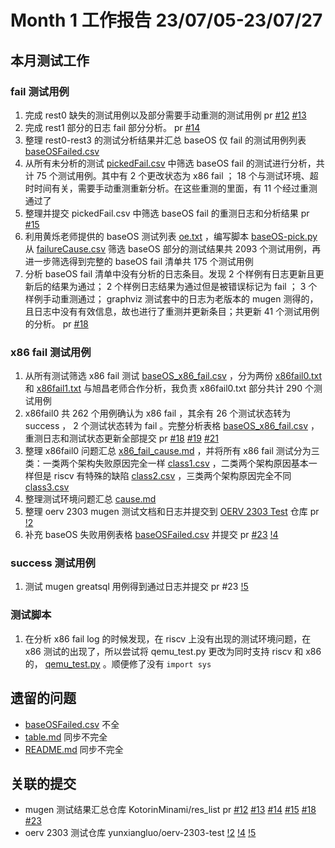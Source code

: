 # Month 1 工作报告 23/07/05-23/07/27

## 本月测试工作

### fail 测试用例

1. 完成 rest0 缺失的测试用例以及部分需要手动重测的测试用例 pr [#12](https://github.com/KotorinMinami/res_list/commit/6fc49cbc70c91a39eaf261a2fef64af8a1314883) [#13](https://github.com/KotorinMinami/res_list/commit/2dcda539b51a7153a76c640396ea4dd5c03addea)
2. 完成 rest1 部分的日志 fail 部分分析。 pr [#14](https://github.com/KotorinMinami/res_list/commit/eaffea9454b6df1a29d65b3cf3d3d7228f3b05dc)
3. 整理 rest0-rest3 的测试分析结果并汇总 baseOS 仅 fail 的测试用例列表 [baseOSFailed.csv](/Done/Month01/Week7/baseOSFailed.csv)
4. 从所有未分析的测试 [pickedFail.csv](https://github.com/KotorinMinami/task_apply/blob/main/pickedFail.csv) 中筛选 baseOS fail 的测试进行分析，共计 75 个测试用例。其中有 2 个更改状态为 x86 fail ； 18 个与测试环境、超时时间有关，需要手动重测重新分析。在这些重测的里面，有 11 个经过重测通过了
5. 整理并提交 pickedFail.csv 中筛选 baseOS fail 的重测日志和分析结果 pr [#15](https://github.com/KotorinMinami/res_list/commit/6d57a942a10f7d03f1328c4ab8467a4aa3723628#diff-bfa9c1df7935605b17b8b9fa1d12144452c57044c10e3ae10bc8a8468115a8b0)
6. 利用黄烁老师提供的 baseOS 测试列表 [oe.txt](/Note/oe.txt) ，编写脚本 [baseOS-pick.py](/Note/baseOS-pick.py) 从 [failureCause.csv](https://github.com/KotorinMinami/res_list/blob/master/failureCause.csv) 筛选 baseOS 部分的测试结果共 2093 个测试用例，再进一步筛选得到完整的 baseOS fail 清单共 175 个测试用例
7. 分析 baseOS fail 清单中没有分析的日志条目。发现 2 个样例有日志更新且更新后的结果为通过； 2 个样例日志结果为通过但是被错误标记为 fail ； 3 个样例手动重测通过； graphviz 测试套中的日志为老版本的 mugen 测得的，且日志中没有有效信息，故也进行了重测并更新条目；共更新 41 个测试用例的分析。 pr [#18](https://github.com/KotorinMinami/res_list/pull/18)

### x86 fail 测试用例

1. 从所有测试筛选 x86 fail 测试 [baseOS_x86_fail.csv](/Done/Month01/Week8/csv/baseOS_x86_fail.csv) ，分为两份 [x86fail0.txt](./lists/x86fail0.txt) 和 [x86fail1.txt](./lists/x86fail1.txt) 与旭昌老师合作分析，我负责 x86fail0.txt 部分共计 290 个测试用例
2. x86fail0 共 262 个用例确认为 x86 fail ，其余有 26 个测试状态转为 success ， 2 个测试状态转为 fail 。完整分析表格 [baseOS_x86_fail.csv](/Done/Month01/Week9/lists/baseOS_x86_fail.csv) ，重测日志和测试状态更新全部提交 pr [#18](https://github.com/KotorinMinami/res_list/pull/18/files) [#19](https://github.com/KotorinMinami/res_list/pull/19/files) [#21](https://github.com/KotorinMinami/res_list/pull/21/files)
3. 整理 x86fail0 问题汇总 [x86_fail_cause.md](/Done/Month01/Week10/x86_fail_cause.md) ，并将所有 x86 fail 测试分为三类：一类两个架构失败原因完全一样 [class1.csv](/Done/Month01/Week9/lists/lists/class1.csv) ，二类两个架构原因基本一样但是 riscv 有特殊的缺陷 [class2.csv](/Done/Month01/Week9/lists/class2.csv)  ，三类两个架构原因完全不同 [class3.csv](/Done/Month01/Week9/lists/lists/class3.csv)
4. 整理测试环境问题汇总 [cause.md](/Done/Month01/Week9/lists/cause.md) 
5. 整理 oerv 2303 mugen 测试文档和日志并提交到 [OERV 2303 Test](https://gitee.com/yunxiangluo/oerv-2303-test) 仓库 pr [!2](https://gitee.com/yunxiangluo/oerv-2303-test/pulls/2)
6. 补充 baseOS 失败用例表格 [baseOSFailed.csv](https://github.com/KotorinMinami/res_list/blob/master/baseOSFailed.csv) 并提交 pr [#23](https://github.com/KotorinMinami/res_list/pull/23) [!4](https://gitee.com/yunxiangluo/oerv-2303-test/pulls/4)

### success 测试用例

1. 测试 mugen greatsql 用例得到通过日志并提交 pr #23 [!5](https://gitee.com/yunxiangluo/oerv-2303-test/pulls/5)

### 测试脚本

1. 在分析 x86 fail log 的时候发现，在 riscv 上没有出现的测试环境问题，在 x86 测试的出现了，所以尝试将 qemu_test.py 更改为同时支持 riscv 和 x86 的， [qemu_test.py](/Note/qemu_test.py) 。顺便修了没有 ``import sys``

## 遗留的问题

+ [baseOSFailed.csv](https://gitee.com/yunxiangluo/oerv-2303-test/blob/master/BasicTest/function/mugen/baseOSFailed.csv) 不全
+ [table.md](https://gitee.com/yunxiangluo/oerv-2303-test/blob/master/BasicTest/function/mugen/table.md) 同步不完全
+ [README.md](https://gitee.com/yunxiangluo/oerv-2303-test/blob/master/BasicTest/function/mugen/README.md) 同步不完全

## 关联的提交

+ mugen 测试结果汇总仓库 KotorinMinami/res_list pr [#12](https://github.com/KotorinMinami/res_list/commit/6fc49cbc70c91a39eaf261a2fef64af8a1314883) [#13](https://github.com/KotorinMinami/res_list/commit/2dcda539b51a7153a76c640396ea4dd5c03addea) [#14](https://github.com/KotorinMinami/res_list/commit/eaffea9454b6df1a29d65b3cf3d3d7228f3b05dc) [#15](https://github.com/KotorinMinami/res_list/commit/6d57a942a10f7d03f1328c4ab8467a4aa3723628#diff-bfa9c1df7935605b17b8b9fa1d12144452c57044c10e3ae10bc8a8468115a8b0) [#18](https://github.com/KotorinMinami/res_list/pull/18) [#23](https://github.com/KotorinMinami/res_list/pull/23)
+ oerv 2303 测试仓库 yunxiangluo/oerv-2303-test [!2](https://gitee.com/yunxiangluo/oerv-2303-test/pulls/2) [!4](https://gitee.com/yunxiangluo/oerv-2303-test/pulls/4) [!5](https://gitee.com/yunxiangluo/oerv-2303-test/pulls/5)
